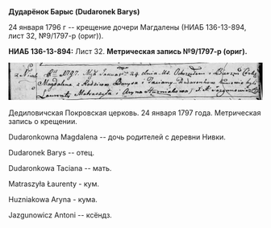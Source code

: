 **Дударёнок Барыс (Dudaronek Barys)**

24 января 1796 г -- крещение дочери Магдалены (НИАБ 136-13-894, лист 32,
№9/1797-р (ориг)).

**НИАБ 136-13-894:** Лист 32. **Метрическая запись №9/1797-р (ориг).**

![](./media/ed087f88b11aab04284f904692b40e6fb9e3fa01.png)

Дедиловичская Покровская церковь. 24 января 1797 года. Метрическая
запись о крещении.

Dudaronkowna Magdalena -- дочь родителей с деревни Нивки.

Dudaronek Barys -- отец.

Dudaronkowa Taciana -- мать.

Matraszyła Łaurenty - кум.

Huzniakowa Aryna - кума.

Jazgunowicz Antoni -- ксёндз.
